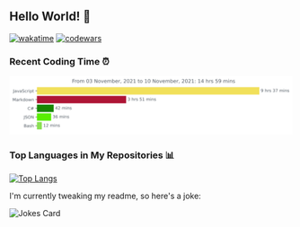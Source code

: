 ## Hello World! 👋

[![wakatime](https://wakatime.com/badge/user/46e55d7a-b4bd-482c-a991-7987b2a5e706.svg)](https://wakatime.com/@46e55d7a-b4bd-482c-a991-7987b2a5e706)
[![codewars](https://www.codewars.com/users/mhmmd-ysf/badges/micro)](https://www.codewars.com/users/mhmmd-ysf)

<!-- <img src="https://github.com/mhmmd-ysf/mhmmd-ysf/blob/master/images/contribution.png"/> -->
<!-- Tambah komen untuk cek SSH -->

### Recent Coding Time ⏰
<img src="https://github.com/mhmmd-ysf/mhmmd-ysf/blob/master/images/stat.svg" alt="mhmmd-ysf WakaTime Activity"/>

### Top Languages in My Repositories 📊
[![Top Langs](https://github-readme-stats.vercel.app/api/top-langs/?username=mhmmd-ysf&layout=compact)](https://github.com/anuraghazra/github-readme-stats)

I'm currently tweaking my readme, so here's a joke:

![Jokes Card](https://readme-jokes.vercel.app/api)
